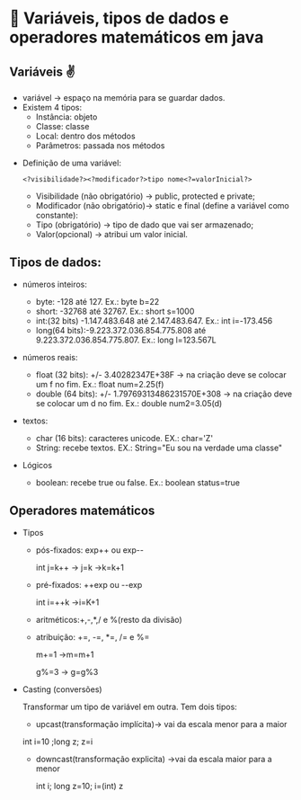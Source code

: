 # :book: Variáveis, tipos de dados e operadores matemáticos em java

##  Variáveis :v:

* variável -> espaço na memória para se guardar dados.
* Existem 4 tipos:
  * Instância: objeto
  * Classe: classe
  * Local: dentro dos métodos
  * Parâmetros: passada nos métodos

- Definição de uma variável:

  ````
  <?visibilidade?><?modificador?>tipo nome<?=valorInicial?>
  ````

  - Visibilidade (não obrigatório) -> public, protected e private;
  - Modificador (não obrigatório)-> static e final (define a variável como constante):
  - Tipo (obrigatório) -> tipo de dado que vai ser armazenado;
  - Valor(opcional) -> atribui um valor inicial.


## Tipos de dados:

- números inteiros:
  - byte: -128 até 127. Ex.: byte b=22
  - short: -32768 até 32767. Ex.: short s=1000
  - int:(32 bits) -1.147.483.648 até 2.147.483.647. Ex.: int i=-173.456
  - long(64 bits):-9.223.372.036.854.775.808 até 9.223.372.036.854.775.807. Ex.: long l=123.567L

- números reais:
  - float (32 bits): +/- 3.40282347E+38F -> na criação deve se colocar um f no fim. Ex.: float num=2.25(f)
  - double (64 bits): +/- 1.79769313486231570E+308 -> na criação deve se colocar um d no fim. Ex.: double num2=3.05(d)

- textos:
  - char (16 bits): caracteres unicode. EX.: char='Z'
  - String: recebe textos. EX.: String="Eu sou na verdade uma classe"
- Lógicos
  - boolean: recebe true ou false. Ex.: boolean status=true 

## Operadores matemáticos

- Tipos

  - pós-fixados: exp++ ou exp--

    int j=k++ -> j=k ->k=k+1

  - pré-fixados: ++exp ou --exp

    int i=++k ->i=K+1

  - aritméticos:+,-,*,/ e %(resto da divisão)

  - atribuição: +=, -=, *=, /= e %=

    m+=1 ->m=m+1

    g%=3 -> g=g%3

- Casting (conversões)

  Transformar um tipo de variável em outra. Tem dois tipos:

  -  upcast(transformação implícita)-> vai da escala menor para a maior

    int i=10 ;long z; z=i

  - downcast(transformação explicita) ->vai da escala maior para a menor

    int i; long z=10; i=(int) z
